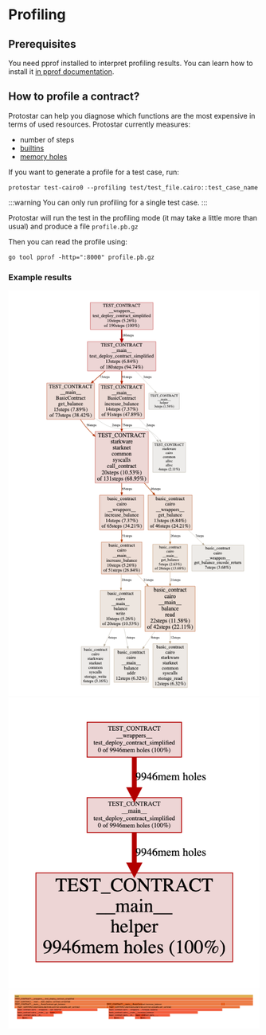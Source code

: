 # Profiling

## Prerequisites

You need pprof installed to interpret profiling results.
You can learn how to install it [in pprof documentation](https://github.com/google/pprof#building-pprof).

## How to profile a contract?

Protostar can help you diagnose which functions are the most expensive in terms of used resources.
Protostar currently measures:
- number of steps
- [builtins](https://www.cairo-lang.org/docs/how_cairo_works/builtins.html)
- [memory holes](https://www.cairo-lang.org/docs/how_cairo_works/cairo_intro.html#continuous-memory)

If you want to generate a profile for a test case, run:

```shell
protostar test-cairo0 --profiling test/test_file.cairo::test_case_name 
```
:::warning
You can only run profiling for a single test case.
:::

Protostar will run the test in the profiling mode (it may take a little more than usual) and produce a file `profile.pb.gz`

Then you can read the profile using: 
```shell
go tool pprof -http=":8000" profile.pb.gz
```
### Example results

![Profiler](prof1.png)
![Profiler](prof2.png)
![Profiler](prof3.png)
